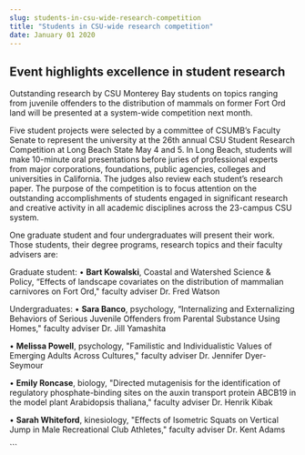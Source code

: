 ```yaml
---
slug: students-in-csu-wide-research-competition
title: "Students in CSU-wide research competition"
date: January 01 2020
---
```


  
<h2>Event highlights excellence in student research</h2>
<p>
  Outstanding research by CSU Monterey Bay students on topics ranging from
  juvenile offenders to the distribution of mammals on former Fort Ord land will
  be presented at a system-wide competition next month.
</p>
<p>
  Five student projects were selected by a committee of CSUMB’s Faculty Senate
  to represent the university at the 26th annual CSU Student Research
  Competition at Long Beach State May 4 and 5. In Long Beach, students will make
  10-minute oral presentations before juries of professional experts from major
  corporations, foundations, public agencies, colleges and universities in
  California. The judges also review each student’s research paper. The purpose
  of the competition is to focus attention on the outstanding accomplishments of
  students engaged in significant research and creative activity in all academic
  disciplines across the 23-campus CSU system.
</p>
<p>
  One graduate student and four undergraduates will present their work. Those
  students, their degree programs, research topics and their faculty advisers
  are:
</p>
<p>
  Graduate student: • <strong>Bart Kowalski</strong>, Coastal and Watershed
  Science &amp; Policy, “Effects of landscape covariates on the distribution of
  mammalian carnivores on Fort Ord," faculty adviser Dr. Fred Watson
</p>
<p>
  Undergraduates: • <strong>Sara Banco</strong>, psychology, “Internalizing and
  Externalizing Behaviors of Serious Juvenile Offenders from Parental Substance
  Using Homes," faculty adviser Dr. Jill Yamashita
</p>
<p>
  • <strong>Melissa Powell</strong>, psychology, "Familistic and Individualistic
  Values of Emerging Adults Across Cultures," faculty adviser Dr. Jennifer
  Dyer-Seymour
</p>
<p>
  • <strong>Emily Roncase</strong>, biology, "Directed mutagenisis for the
  identification of regulatory phosphate-binding sites on the auxin transport
  protein ABCB19 in the model plant Arabidopsis thaliana," faculty adviser Dr.
  Henrik Kibak
</p>
<p>
  • <strong>Sarah Whiteford</strong>, kinesiology, "Effects of Isometric Squats
  on Vertical Jump in Male Recreational Club Athletes," faculty adviser Dr. Kent
  Adams
</p>
```
